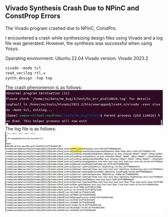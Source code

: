 ## 	Vivado Synthesis Crash Due to NPinC and ConstProp Errors

The Vivado program crashed due to NPinC, ConstPro.

I encountered a crash while synthesizing design files using Vivado and a log file was generated. However, the synthesis was successful when using Yosys. 

Operating environment: Ubuntu 22.04 Vivado version: Vivado 2023.2 

```
vivado -mode tcl 
read_verilog rtl.v 
synth_design -top top
``` 


The crash phenomenon is as follows:
![images](./output.png)
The log file is as follows:
![images](./log.png)